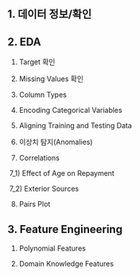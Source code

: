 ## 1. 데이터 정보/확인

## 2. EDA

1) Target 확인

2) Missing Values 확인

3) Column Types

4) Encoding Categorical Variables

5) Aligning Training and Testing Data

6) 이상치 탐지(Anomalies)

7) Correlations

​    7_1) Effect of Age on Repayment

​    7_2) Exterior Sources

8) Pairs Plot

## 3. Feature Engineering

1) Polynomial Features

2) Domain Knowledge Features

